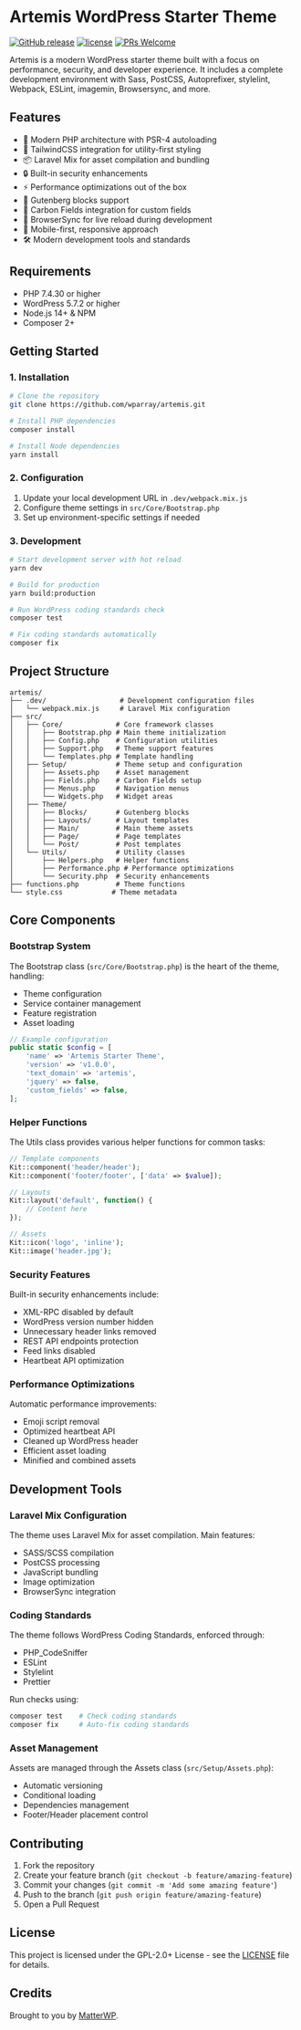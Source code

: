 # Artemis WordPress Starter Theme

[![GitHub release](https://img.shields.io/github/v/release/matterwp/artemis?color=ed64a6)](https://github.com/matterwp/artemis/releases) [![license](https://img.shields.io/badge/license-GPL--2.0%2B-orange)](https://github.com/matterwp/artemis/blob/master/LICENSE) [![PRs Welcome](https://img.shields.io/badge/PRs-welcome-brightgreen.svg)](https://github.com/matterwp/artemis/pulls)

Artemis is a modern WordPress starter theme built with a focus on performance, security, and developer experience. It includes a complete development environment with Sass, PostCSS, Autoprefixer, stylelint, Webpack, ESLint, imagemin, Browsersync, and more.

## Features

- 🚀 Modern PHP architecture with PSR-4 autoloading
- 🎨 TailwindCSS integration for utility-first styling
- 📦 Laravel Mix for asset compilation and bundling
- 🔒 Built-in security enhancements
- ⚡ Performance optimizations out of the box
- 🧩 Gutenberg blocks support
- 🎯 Carbon Fields integration for custom fields
- 🔄 BrowserSync for live reload during development
- 📱 Mobile-first, responsive approach
- 🛠️ Modern development tools and standards

## Requirements

- PHP 7.4.30 or higher
- WordPress 5.7.2 or higher
- Node.js 14+ & NPM
- Composer 2+

## Getting Started

### 1. Installation

```bash
# Clone the repository
git clone https://github.com/wparray/artemis.git

# Install PHP dependencies
composer install

# Install Node dependencies
yarn install
```

### 2. Configuration

1. Update your local development URL in `.dev/webpack.mix.js`
2. Configure theme settings in `src/Core/Bootstrap.php`
3. Set up environment-specific settings if needed

### 3. Development

```bash
# Start development server with hot reload
yarn dev

# Build for production
yarn build:production

# Run WordPress coding standards check
composer test

# Fix coding standards automatically
composer fix
```

## Project Structure

```
artemis/
├── .dev/                  # Development configuration files
│   └── webpack.mix.js     # Laravel Mix configuration
├── src/
│   ├── Core/             # Core framework classes
│   │   ├── Bootstrap.php # Main theme initialization
│   │   ├── Config.php    # Configuration utilities
│   │   ├── Support.php   # Theme support features
│   │   └── Templates.php # Template handling
│   ├── Setup/            # Theme setup and configuration
│   │   ├── Assets.php    # Asset management
│   │   ├── Fields.php    # Carbon Fields setup
│   │   ├── Menus.php     # Navigation menus
│   │   └── Widgets.php   # Widget areas
│   ├── Theme/
│   │   ├── Blocks/       # Gutenberg blocks
│   │   ├── Layouts/      # Layout templates
│   │   ├── Main/         # Main theme assets
│   │   ├── Page/         # Page templates
│   │   └── Post/         # Post templates
│   └── Utils/            # Utility classes
│       ├── Helpers.php   # Helper functions
│       ├── Performance.php # Performance optimizations
│       └── Security.php  # Security enhancements
├── functions.php         # Theme functions
└── style.css            # Theme metadata
```

## Core Components

### Bootstrap System

The Bootstrap class (`src/Core/Bootstrap.php`) is the heart of the theme, handling:

- Theme configuration
- Service container management
- Feature registration
- Asset loading

```php
// Example configuration
public static $config = [
    'name' => 'Artemis Starter Theme',
    'version' => 'v1.0.0',
    'text_domain' => 'artemis',
    'jquery' => false,
    'custom_fields' => false,
];
```

### Helper Functions

The Utils class provides various helper functions for common tasks:

```php
// Template components
Kit::component('header/header');
Kit::component('footer/footer', ['data' => $value]);

// Layouts
Kit::layout('default', function() {
    // Content here
});

// Assets
Kit::icon('logo', 'inline');
Kit::image('header.jpg');
```

### Security Features

Built-in security enhancements include:

- XML-RPC disabled by default
- WordPress version number hidden
- Unnecessary header links removed
- REST API endpoints protection
- Feed links disabled
- Heartbeat API optimization

### Performance Optimizations

Automatic performance improvements:

- Emoji script removal
- Optimized heartbeat API
- Cleaned up WordPress header
- Efficient asset loading
- Minified and combined assets

## Development Tools

### Laravel Mix Configuration

The theme uses Laravel Mix for asset compilation. Main features:

- SASS/SCSS compilation
- PostCSS processing
- JavaScript bundling
- Image optimization
- BrowserSync integration

### Coding Standards

The theme follows WordPress Coding Standards, enforced through:

- PHP_CodeSniffer
- ESLint
- Stylelint
- Prettier

Run checks using:
```bash
composer test    # Check coding standards
composer fix     # Auto-fix coding standards
```

### Asset Management

Assets are managed through the Assets class (`src/Setup/Assets.php`):

- Automatic versioning
- Conditional loading
- Dependencies management
- Footer/Header placement control

## Contributing

1. Fork the repository
2. Create your feature branch (`git checkout -b feature/amazing-feature`)
3. Commit your changes (`git commit -m 'Add some amazing feature'`)
4. Push to the branch (`git push origin feature/amazing-feature`)
5. Open a Pull Request

## License

This project is licensed under the GPL-2.0+ License - see the [LICENSE](LICENSE) file for details.

## Credits

Brought to you by [MatterWP](https://matterwp.com).
